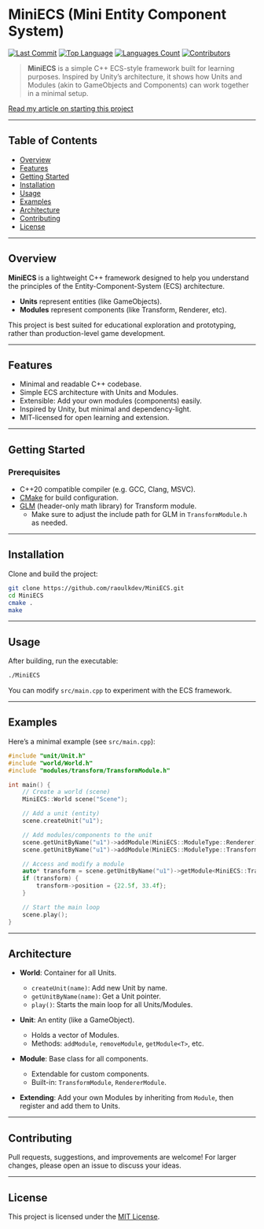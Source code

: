 # MiniECS (Mini Entity Component System)

[![Last Commit](https://img.shields.io/github/last-commit/raoulkdev/MiniECS?style=flat&logo=git)](https://github.com/raoulkdev/MiniECS/commits)
[![Top Language](https://img.shields.io/github/languages/top/raoulkdev/MiniECS?style=flat&logo=c%2B%2B)](https://github.com/raoulkdev/MiniECS)
[![Languages Count](https://img.shields.io/github/languages/count/raoulkdev/MiniECS?style=flat&logo=github)](https://github.com/raoulkdev/MiniECS)
[![Contributors](https://img.shields.io/github/contributors/raoulkdev/MiniECS?style=flat&logo=github)](https://github.com/raoulkdev/MiniECS/graphs/contributors)

> **MiniECS** is a simple C++ ECS-style framework built for learning purposes. Inspired by Unity’s architecture, it shows how Units and Modules (akin to GameObjects and Components) can work together in a minimal setup.

[Read my article on starting this project](https://medium.com/@nkumba/building-a-lightweight-ecs-1-units-modules-0d66c764e263)

---

## Table of Contents

- [Overview](#overview)
- [Features](#features)
- [Getting Started](#getting-started)
- [Installation](#installation)
- [Usage](#usage)
- [Examples](#examples)
- [Architecture](#architecture)
- [Contributing](#contributing)
- [License](#license)

---

## Overview

**MiniECS** is a lightweight C++ framework designed to help you understand the principles of the Entity-Component-System (ECS) architecture.

- **Units** represent entities (like GameObjects).
- **Modules** represent components (like Transform, Renderer, etc).

This project is best suited for educational exploration and prototyping, rather than production-level game development.

---

## Features

- Minimal and readable C++ codebase.
- Simple ECS architecture with Units and Modules.
- Extensible: Add your own modules (components) easily.
- Inspired by Unity, but minimal and dependency-light.
- MIT-licensed for open learning and extension.

---

## Getting Started

### Prerequisites

- C++20 compatible compiler (e.g. GCC, Clang, MSVC).
- [CMake](https://cmake.org/) for build configuration.
- [GLM](https://github.com/g-truc/glm) (header-only math library) for Transform module.
    - Make sure to adjust the include path for GLM in `TransformModule.h` as needed.

---

## Installation

Clone and build the project:

```bash
git clone https://github.com/raoulkdev/MiniECS.git
cd MiniECS
cmake .
make
```

---

## Usage

After building, run the executable:

```bash
./MiniECS
```

You can modify `src/main.cpp` to experiment with the ECS framework.

---

## Examples

Here’s a minimal example (see `src/main.cpp`):

```cpp
#include "unit/Unit.h"
#include "world/World.h"
#include "modules/transform/TransformModule.h"

int main() {
    // Create a world (scene)
    MiniECS::World scene("Scene");

    // Add a unit (entity)
    scene.createUnit("u1");

    // Add modules/components to the unit
    scene.getUnitByName("u1")->addModule(MiniECS::ModuleType::Renderer);
    scene.getUnitByName("u1")->addModule(MiniECS::ModuleType::Transform);

    // Access and modify a module
    auto* transform = scene.getUnitByName("u1")->getModule<MiniECS::TransformModule>();
    if (transform) {
        transform->position = {22.5f, 33.4f};
    }

    // Start the main loop
    scene.play();
}
```

---

## Architecture

- **World**: Container for all Units.
    - `createUnit(name)`: Add new Unit by name.
    - `getUnitByName(name)`: Get a Unit pointer.
    - `play()`: Starts the main loop for all Units/Modules.

- **Unit**: An entity (like a GameObject).
    - Holds a vector of Modules.
    - Methods: `addModule`, `removeModule`, `getModule<T>`, etc.

- **Module**: Base class for all components.
    - Extendable for custom components.
    - Built-in: `TransformModule`, `RendererModule`.

- **Extending**: Add your own Modules by inheriting from `Module`, then register and add them to Units.

---

## Contributing

Pull requests, suggestions, and improvements are welcome! For larger changes, please open an issue to discuss your ideas.

---

## License

This project is licensed under the [MIT License](LICENSE).
